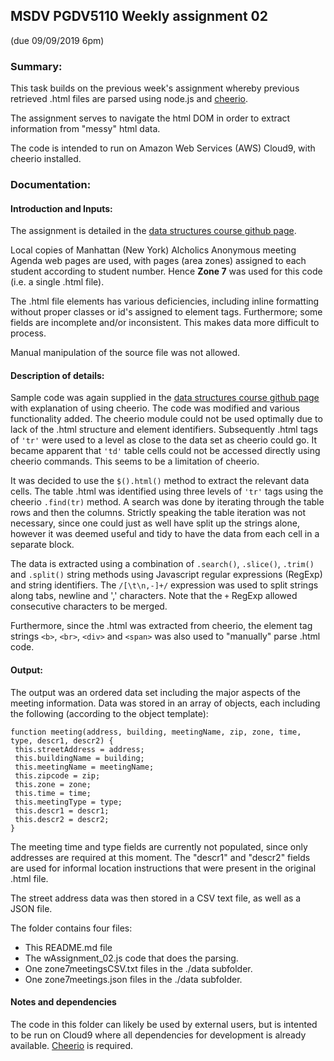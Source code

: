 ## MSDV PGDV5110 Weekly assignment 02 
(due 09/09/2019 6pm)

### Summary:

This task builds on the previous week's assignment whereby previous
retrieved .html files are parsed using node.js and [cheerio](https://www.npmjs.com/package/cheerio).

The assignment serves to navigate the html DOM in order to extract information from 
"messy" html data. 

The code is intended to run on Amazon Web Services (AWS) Cloud9, with cheerio installed.

### Documentation:

#### Introduction and Inputs:

The assignment is detailed in the [data structures course github page](https://github.com/visualizedata/data-structures/blob/master/weekly_assignment_02.md).

Local copies of Manhattan (New York) Alcholics Anonymous meeting Agenda web pages are used, 
with pages (area zones) assigned to each student according to student number.
Hence **Zone 7** was used for this code (i.e. a single .html file).

The .html file elements has various deficiencies, including inline formatting without proper classes or id's assigned to element tags.
Furthermore; some fields are incomplete and/or inconsistent. This makes data more difficult to process. 

Manual manipulation of the source file was not allowed.

#### Description of details:

Sample code was again supplied in the [data structures course github page](https://github.com/visualizedata/data-structures/blob/master/weekly_assignment_02.md)
with explanation of using cheerio. The code was modified and various functionality added.
The cheerio module could not be used optimally due to lack of the .html structure and element identifiers.
Subsequently .html tags of `'tr'` were used to a level as close to the data set as cheerio could go.
It became apparent that `'td'` table cells could not be accessed directly using cheerio commands. This seems to be a limitation of cheerio.

It was decided to use the `$().html()` method to extract the relevant data cells.
The table .html was identified using three levels of `'tr'` tags using the cheerio `.find(tr)` method.
A search was done by iterating through the table rows and then the columns.
Strictly speaking the table iteration was not necessary, since one could just as well 
have split up the strings alone, however it was deemed useful and tidy to have the data 
from each cell in a separate block.

The data is extracted using a combination of `.search()`, `.slice()`, `.trim()` 
and `.split()` string methods using Javascript regular expressions (RegExp) and string identifiers.
The `/[\t\n,-]+/` expression was used to split strings along tabs, newline and ',' characters.
Note that the `+` RegExp allowed consecutive characters to be merged.

Furthermore, since the .html was extracted from cheerio, the element tag strings
`<b>`, `<br>`, `<div>` and `<span>` was also used to "manually" parse .html code.

#### Output:

The output was an ordered data set including the major aspects of the meeting 
information. Data was stored in an array of objects, each including the following
(according to the object template):

``` 
function meeting(address, building, meetingName, zip, zone, time, type, descr1, descr2) {
 this.streetAddress = address;
 this.buildingName = building;
 this.meetingName = meetingName;
 this.zipcode = zip;
 this.zone = zone;
 this.time = time;
 this.meetingType = type;
 this.descr1 = descr1;
 this.descr2 = descr2;
}
```

The meeting time and type fields are currently not populated, since only addresses
are required at this moment. 
The "descr1" and "descr2" fields are used for informal location instructions
that were present in the original .html file.

The street address data was then stored in a CSV text file, as well as a JSON
file.

The folder contains four files:
* This README.md file
* The wAssignment_02.js code that does the parsing.
* One zone7meetingsCSV.txt files in the ./data subfolder.
* One zone7meetings.json files in the ./data subfolder. 




#### Notes and dependencies

The code in this folder can likely be used by external users, 
but is intented to be run on Cloud9 where all dependencies for development is already available.
[Cheerio](https://www.npmjs.com/package/cheerio) is required.

